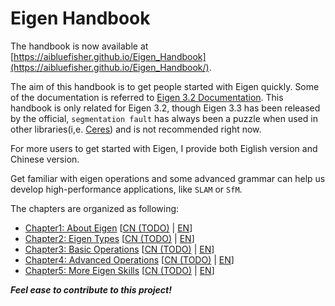 # Eigen Handbook

The handbook is now available at [https://aibluefisher.github.io/Eigen_Handbook](https://aibluefisher.github.io/Eigen_Handbook/).

The aim of this handbook is to get people started with Eigen quickly.
Some of the documentation is referred to [Eigen 3.2 Documentation](http://eigen.tuxfamily.org/dox-3.2/). This handbook is only related for Eigen 3.2, though Eigen 3.3 has been released by the official, `segmentation fault` has always been a puzzle when used in other libraries(i,e. [Ceres]()) and is not recommended right now.

For more users to get started with Eigen, I provide both Eiglish version and Chinese version.

Get familiar with eigen operations and some advanced grammar can help us develop high-performance applications, like `SLAM` or `SfM`.

The chapters are organized as following:
- [Chapter1: About Eigen]() [[CN (TODO)](CN/chap1_about_eigen.md) | [EN](EN/chap1_about_eigen.md)]
- [Chapter2: Eigen Types]() [[CN (TODO)](CN/chap2_eigen_types.md) | [EN](EN/chap2_eigen_types.md)]
- [Chapter3: Basic Operations]() [[CN (TODO)](CN/chap3_basic_operations.md) | [EN](EN/chap3_basic_operations.md)]
- [Chapter4: Advanced Operations]() [[CN (TODO)](CN/chap4_advanced_operations.md) | [EN](EN/chap4_advanced_operations.md)]
- [Chapter5: More Eigen Skills]() [[CN (TODO)](CN/chap5_more.md) | [EN](EN/chap5_more.md)]

***Feel ease to contribute to this project!***